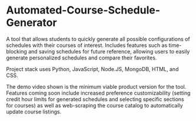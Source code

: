# Automated-Course-Schedule-Generator
A tool that allows students to quickly generate all possible configurations of schedules with their courses of interest. Includes features such as time-blocking and saving schedules for future reference, allowing users to easily generate personalized schedules and compare their favorites. 

Project stack uses Python, JavaScript, Node.JS, MongoDB, HTML, and CSS.

The demo video shown is the minimum viable product version for the tool. Features coming soon include increased preference customizability (setting credit hour limits for generated schedules and selecting specific sections for courses) as well as web-scraping the course catalog to automatically update course listings.
